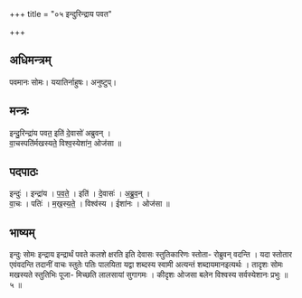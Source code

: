 +++
title = "०५ इन्दुरिन्द्राय पवत"

+++
## अधिमन्त्रम्
पवमानः सोमः। ययातिर्नाहुषः। अनुष्टुप्।

## मन्त्रः
इन्दु॒रिन्द्रा॑य पवत॒ इति॑ दे॒वासो॑ अब्रुवन् ।  
वा॒चस्पति॑र्मखस्यते॒ विश्व॒स्येशा॑न॒ ओज॑सा ॥

## पदपाठः
इन्दुः॑ । इन्द्रा॑य । प॒व॒ते॒ । इति॑ । दे॒वासः॑ । अ॒ब्रु॒व॒न् ।  
वा॒चः । पतिः॑ । म॒ख॒स्य॒ते॒ । विश्व॑स्य । ईशा॑नः । ओज॑सा ॥

## भाष्यम्
इन्दुः सोमः इन्द्राय इन्द्रार्थं पवते कलशे क्षरति इति देवासः स्तुतिकारिणः स्तोता- रोब्रुवन् वदन्ति । यदा स्तोतार एवंवदन्ति तदानीं वाचः स्तुतेः पतिः पालयिता यद्वा शब्दस्य स्वामी अत्यन्तं शब्दायमानइत्यर्थः । तादृशः सोमः मखस्यते स्तुतिभिः पूजा- मिच्छति लालसायां सुगागमः । कीदृशः ओजसा बलेन विश्वस्य सर्वस्येशानः प्रभुः ॥ ५ ॥